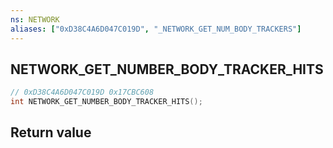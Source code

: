 ```yaml
---
ns: NETWORK
aliases: ["0xD38C4A6D047C019D", "_NETWORK_GET_NUM_BODY_TRACKERS"]
---
```

## NETWORK_GET_NUMBER_BODY_TRACKER_HITS

```c
// 0xD38C4A6D047C019D 0x17CBC608
int NETWORK_GET_NUMBER_BODY_TRACKER_HITS();
```


## Return value
